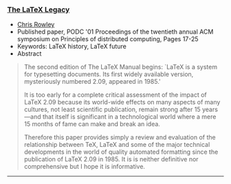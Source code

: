 
### [The LaTeX Legacy]({{site.baseurl}}/publications/2001-CAR-LaTeX-legacy.pdf)

+ [Chris Rowley]({{site.baseurl}}/about/team/#chris-rowley)
+ Published paper, PODC '01 Proceedings of the twentieth annual ACM symposium on Principles of distributed computing, Pages 17-25
+ Keywords: LaTeX history, LaTeX future
+ Abstract
>The second edition of The LaTeX Manual begins: `LaTeX is a system for
>typesetting documents. Its first widely available version,
>mysteriously numbered 2.09, appeared in 1985.'
>
>It is too early for a complete critical assessment of the impact of
>LaTeX 2.09 because its world-wide effects on many aspects of many
>cultures, not least scientific publication, remain strong after 15
>years—and that itself is significant in a technological world where a
>mere 15 months of fame can make and break an idea.
>
>Therefore this paper provides simply a review and evaluation of the
>relationship between TeX, LaTeX and some of the major technical
>developments in the world of quality automated formatting since the
>publication of LaTeX 2.09 in 1985. It is is neither definitive nor
>comprehensive but I hope it is informative.

***

